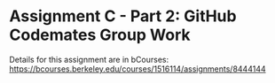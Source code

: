 # Assignment C - Part 2: GitHub Codemates Group Work

Details for this assignment are in bCourses: https://bcourses.berkeley.edu/courses/1516114/assignments/8444144
